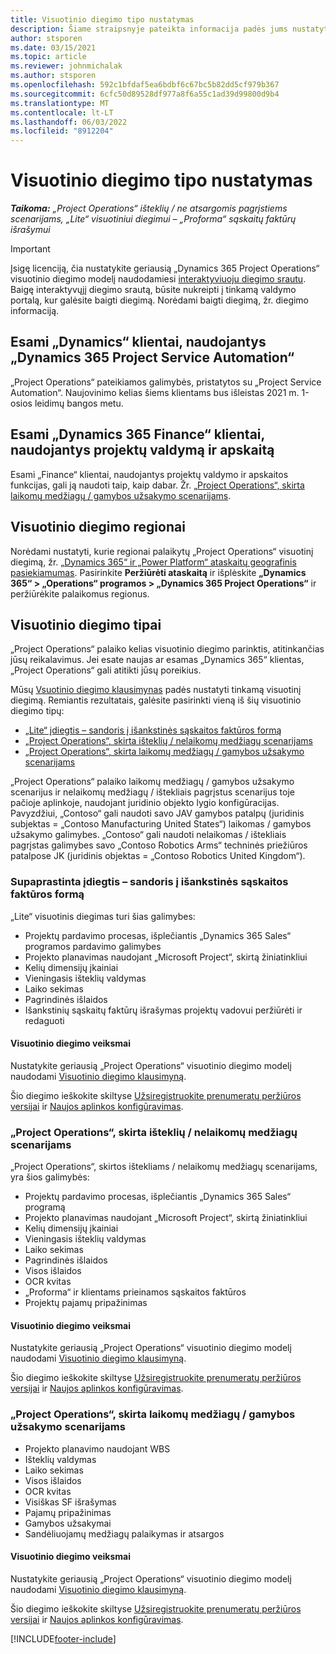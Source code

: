 ```yaml
---
title: Visuotinio diegimo tipo nustatymas
description: Šiame straipsnyje pateikta informacija padės jums nustatyti teisingą visuotinio diegimo tipą, skirtą jūsų įmonės „Project Operations“.
author: stsporen
ms.date: 03/15/2021
ms.topic: article
ms.reviewer: johnmichalak
ms.author: stsporen
ms.openlocfilehash: 592c1bfdaf5ea6bdbf6c67bc5b82dd5cf979b367
ms.sourcegitcommit: 6cfc50d89528df977a8f6a55c1ad39d99800d9b4
ms.translationtype: MT
ms.contentlocale: lt-LT
ms.lasthandoff: 06/03/2022
ms.locfileid: "8912204"
---
```

# <a name="determine-your-deployment-type"></a>Visuotinio diegimo tipo nustatymas

_**Taikoma:** „Project Operations“ išteklių / ne atsargomis pagrįstiems scenarijams, „Lite“ visuotiniui diegimui – „Proforma“ sąskaitų faktūrų išrašymui_

> [!IMPORTANT]
> Įsigę licenciją, čia nustatykite geriausią „Dynamics 365 Project Operations“ visuotinio diegimo modelį naudodamiesi [interaktyviuoju diegimo srautu](https://aka.ms/provisionprojectoperations).
> Baigę interaktyvųjį diegimo srautą, būsite nukreipti į tinkamą valdymo portalą, kur galėsite baigti diegimą. Norėdami baigti diegimą, žr. diegimo informaciją.


## <a name="existing-customers-of-dynamics-using-dynamics-365-project-service-automation"></a>Esami „Dynamics“ klientai, naudojantys „Dynamics 365 Project Service Automation“
„Project Operations“ pateikiamos galimybės, pristatytos su „Project Service Automation“. Naujovinimo kelias šiems klientams bus išleistas 2021 m. 1-osios leidimų bangos metu.

## <a name="existing-customers-of-dynamics-365-finance-using-project-management-and-accounting"></a>Esami „Dynamics 365 Finance“ klientai, naudojantys projektų valdymą ir apskaitą 

Esami „Finance“ klientai, naudojantys projektų valdymo ir apskaitos funkcijas, gali ją naudoti taip, kaip dabar. Žr. [„Project Operations“, skirta laikomų medžiagų / gamybos užsakymo scenarijams](#pma).


## <a name="deployment-regions"></a>Visuotinio diegimo regionai
Norėdami nustatyti, kurie regionai palaikytų „Project Operations“ visuotinį diegimą, žr. [„Dynamics 365“ ir „Power Platform“ ataskaitų geografinis pasiekiamumas](https://dynamics.microsoft.com/en-us/geographic-availability/). Pasirinkite **Peržiūrėti ataskaitą** ir išplėskite **„Dynamics 365“ > „Operations“ programos > „Dynamics 365 Project Operations“** ir peržiūrėkite palaikomus regionus.

## <a name="deployment-types"></a>Visuotinio diegimo tipai
„Project Operations“ palaiko kelias visuotinio diegimo parinktis, atitinkančias jūsų reikalavimus. Jei esate naujas ar esamas „Dynamics 365“ klientas, „Project Operations“ gali atitikti jūsų poreikius.

Mūsų [Vsuotinio diegimo klausimynas](https://aka.ms/provisionprojectoperations) padės nustatyti tinkamą visuotinį diegimą. Remiantis rezultatais, galėsite pasirinkti vieną iš šių visuotinio diegimo tipų:

- [„Lite“ įdiegtis – sandoris į išankstinės sąskaitos faktūros formą](#lite)
- [„Project Operations“, skirta išteklių / nelaikomų medžiagų scenarijams](#integrated)
- [„Project Operations“, skirta laikomų medžiagų / gamybos užsakymo scenarijams](#pma)

„Project Operations“ palaiko laikomų medžiagų / gamybos užsakymo scenarijus ir nelaikomų medžiagų / ištekliais pagrįstus scenarijus toje pačioje aplinkoje, naudojant juridinio objekto lygio konfigūracijas. Pavyzdžiui, „Contoso“ gali naudoti savo JAV gamybos patalpų (juridinis subjektas = „Contoso Manufacturing United States“) laikomas / gamybos užsakymo galimybes. „Contoso“ gali naudoti nelaikomas / ištekliais pagrįstas galimybes savo „Contoso Robotics Arms“ techninės priežiūros patalpose JK (juridinis objektas = „Contoso Robotics United Kingdom“).

### <a name="lite-deployment---deal-to-proforma-invoicing"></a><a  name="lite"></a>Supaprastinta įdiegtis – sandoris į išankstinės sąskaitos faktūros formą

„Lite“ visuotinis diegimas turi šias galimybes:

- Projektų pardavimo procesas, išplečiantis „Dynamics 365 Sales“ programos pardavimo galimybes
- Projekto planavimas naudojant „Microsoft Project“, skirtą žiniatinkliui
- Kelių dimensijų įkainiai
- Vieningasis išteklių valdymas
- Laiko sekimas
- Pagrindinės išlaidos
- Išankstinių sąskaitų faktūrų išrašymas projektų vadovui peržiūrėti ir redaguoti 

#### <a name="deployment-steps"></a>Visuotinio diegimo veiksmai
Nustatykite geriausią „Project Operations“ visuotinio diegimo modelį naudodami [Visuotinio diegimo klausimyną](https://aka.ms/provisionprojectoperations).

Šio diegimo ieškokite skiltyse [Užsiregistruokite prenumeratų peržiūros versijai](lite-preview-subscription-sign-up.md) ir [Naujos aplinkos konfigūravimas](lite-deployment.md). 


### <a name="project-operations-for-resourcenon-stocked-scenarios"></a><a name="integrated"></a>„Project Operations“, skirta išteklių / nelaikomų medžiagų scenarijams
„Project Operations“, skirtos ištekliams / nelaikomų medžiagų scenarijams, yra šios galimybės:
 
- Projektų pardavimo procesas, išplečiantis „Dynamics 365 Sales“ programą
- Projekto planavimas naudojant „Microsoft Project“, skirtą žiniatinkliui
- Kelių dimensijų įkainiai
- Vieningasis išteklių valdymas
- Laiko sekimas
- Pagrindinės išlaidos
- Visos išlaidos
- OCR kvitas
- „Proforma“ ir klientams prieinamos sąskaitos faktūros 
- Projektų pajamų pripažinimas

#### <a name="deployment-steps"></a>Visuotinio diegimo veiksmai
Nustatykite geriausią „Project Operations“ visuotinio diegimo modelį naudodami [Visuotinio diegimo klausimyną](https://aka.ms/provisionprojectoperations).

Šio diegimo ieškokite skiltyse [Užsiregistruokite prenumeratų peržiūros versijai](resource-sign-up-preview-subscription.md) ir [Naujos aplinkos konfigūravimas](resource-provision-new-environment.md). 


### <a name="project-operations-for-stockedproduction-order-scenarios"></a><a name="pma"></a>„Project Operations“, skirta laikomų medžiagų / gamybos užsakymo scenarijams

- Projekto planavimo naudojant WBS
- Išteklių valdymas
- Laiko sekimas
- Visos išlaidos
- OCR kvitas
- Visiškas SF išrašymas
- Pajamų pripažinimas
- Gamybos užsakymai
- Sandėliuojamų medžiagų palaikymas ir atsargos

#### <a name="deployment-steps"></a>Visuotinio diegimo veiksmai
Nustatykite geriausią „Project Operations“ visuotinio diegimo modelį naudodami [Visuotinio diegimo klausimyną](https://aka.ms/provisionprojectoperations).

Šio diegimo ieškokite skiltyse [Užsiregistruokite prenumeratų peržiūros versijai](/dynamics365/fin-ops-core/dev-itpro/dev-tools/sign-up-preview-subscription?toc=%2fdynamics365%2ffinance%2ftoc.json) ir [Naujos aplinkos konfigūravimas](/dynamics365/fin-ops-core/dev-itpro/deployment/deploy-demo-environment?toc=%2fdynamics365%2ffinance%2ftoc.json). 



[!INCLUDE[footer-include](../includes/footer-banner.md)]